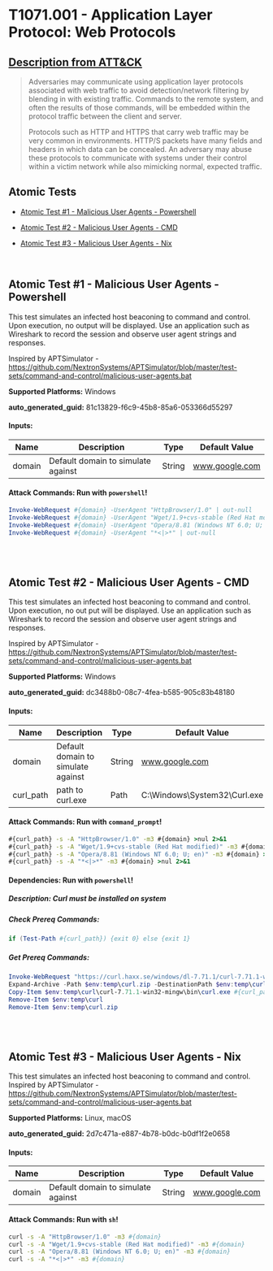 # T1071.001 - Application Layer Protocol: Web Protocols
## [Description from ATT&CK](https://attack.mitre.org/techniques/T1071/001)
<blockquote>Adversaries may communicate using application layer protocols associated with web traffic to avoid detection/network filtering by blending in with existing traffic. Commands to the remote system, and often the results of those commands, will be embedded within the protocol traffic between the client and server. 

Protocols such as HTTP and HTTPS that carry web traffic may be very common in environments. HTTP/S packets have many fields and headers in which data can be concealed. An adversary may abuse these protocols to communicate with systems under their control within a victim network while also mimicking normal, expected traffic. </blockquote>

## Atomic Tests

- [Atomic Test #1 - Malicious User Agents - Powershell](#atomic-test-1---malicious-user-agents---powershell)

- [Atomic Test #2 - Malicious User Agents - CMD](#atomic-test-2---malicious-user-agents---cmd)

- [Atomic Test #3 - Malicious User Agents - Nix](#atomic-test-3---malicious-user-agents---nix)


<br/>

## Atomic Test #1 - Malicious User Agents - Powershell
This test simulates an infected host beaconing to command and control. Upon execution, no output will be displayed. 
Use an application such as Wireshark to record the session and observe user agent strings and responses.

Inspired by APTSimulator - https://github.com/NextronSystems/APTSimulator/blob/master/test-sets/command-and-control/malicious-user-agents.bat

**Supported Platforms:** Windows


**auto_generated_guid:** 81c13829-f6c9-45b8-85a6-053366d55297





#### Inputs:
| Name | Description | Type | Default Value |
|------|-------------|------|---------------|
| domain | Default domain to simulate against | String | www.google.com|


#### Attack Commands: Run with `powershell`! 


```powershell
Invoke-WebRequest #{domain} -UserAgent "HttpBrowser/1.0" | out-null
Invoke-WebRequest #{domain} -UserAgent "Wget/1.9+cvs-stable (Red Hat modified)" | out-null
Invoke-WebRequest #{domain} -UserAgent "Opera/8.81 (Windows NT 6.0; U; en)" | out-null
Invoke-WebRequest #{domain} -UserAgent "*<|>*" | out-null
```






<br/>
<br/>

## Atomic Test #2 - Malicious User Agents - CMD
This test simulates an infected host beaconing to command and control. Upon execution, no out put will be displayed. 
Use an application such as Wireshark to record the session and observe user agent strings and responses.

Inspired by APTSimulator - https://github.com/NextronSystems/APTSimulator/blob/master/test-sets/command-and-control/malicious-user-agents.bat

**Supported Platforms:** Windows


**auto_generated_guid:** dc3488b0-08c7-4fea-b585-905c83b48180





#### Inputs:
| Name | Description | Type | Default Value |
|------|-------------|------|---------------|
| domain | Default domain to simulate against | String | www.google.com|
| curl_path | path to curl.exe | Path | C:&#92;Windows&#92;System32&#92;Curl.exe|


#### Attack Commands: Run with `command_prompt`! 


```cmd
#{curl_path} -s -A "HttpBrowser/1.0" -m3 #{domain} >nul 2>&1
#{curl_path} -s -A "Wget/1.9+cvs-stable (Red Hat modified)" -m3 #{domain} >nul 2>&1
#{curl_path} -s -A "Opera/8.81 (Windows NT 6.0; U; en)" -m3 #{domain} >nul 2>&1
#{curl_path} -s -A "*<|>*" -m3 #{domain} >nul 2>&1
```




#### Dependencies:  Run with `powershell`!
##### Description: Curl must be installed on system
##### Check Prereq Commands:
```powershell
if (Test-Path #{curl_path}) {exit 0} else {exit 1}
```
##### Get Prereq Commands:
```powershell
Invoke-WebRequest "https://curl.haxx.se/windows/dl-7.71.1/curl-7.71.1-win32-mingw.zip" -Outfile $env:temp\curl.zip
Expand-Archive -Path $env:temp\curl.zip -DestinationPath $env:temp\curl
Copy-Item $env:temp\curl\curl-7.71.1-win32-mingw\bin\curl.exe #{curl_path}
Remove-Item $env:temp\curl
Remove-Item $env:temp\curl.zip
```




<br/>
<br/>

## Atomic Test #3 - Malicious User Agents - Nix
This test simulates an infected host beaconing to command and control.
Inspired by APTSimulator - https://github.com/NextronSystems/APTSimulator/blob/master/test-sets/command-and-control/malicious-user-agents.bat

**Supported Platforms:** Linux, macOS


**auto_generated_guid:** 2d7c471a-e887-4b78-b0dc-b0df1f2e0658





#### Inputs:
| Name | Description | Type | Default Value |
|------|-------------|------|---------------|
| domain | Default domain to simulate against | String | www.google.com|


#### Attack Commands: Run with `sh`! 


```sh
curl -s -A "HttpBrowser/1.0" -m3 #{domain}
curl -s -A "Wget/1.9+cvs-stable (Red Hat modified)" -m3 #{domain}
curl -s -A "Opera/8.81 (Windows NT 6.0; U; en)" -m3 #{domain}
curl -s -A "*<|>*" -m3 #{domain}
```






<br/>
